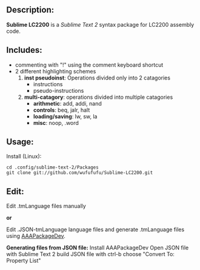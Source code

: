 ## Description:

**Sublime LC2200** is a *Sublime Text 2* syntax package for LC2200 assembly code.

## Includes:
- commenting with "!" using the comment keyboard shortcut
- 2 different highlighting schemes
	1. **inst pseudoinst**: Operations divided only into 2 catagories 
		- instructions
		- pseudo-instructions
	2. **multi-catagory**: operations divided into multiple catagories
		- **arithmetic**: add, addi, nand
		- **controls**: beq, jalr, halt
		- **loading/saving**: lw, sw, la
		- **misc**: noop, .word

## Usage:

Install (Linux):
  
    cd .config/sublime-text-2/Packages
    git clone git://github.com/wufufufu/Sublime-LC2200.git

## Edit:

Edit .tmLanguage files  manually

**or**

Edit .JSON-tmLanguage language files and generate .tmLanguage files using [AAAPackageDev](https://bitbucket.org/guillermooo/aaapackagedev).

**Generating files from JSON file:**
	Install AAAPackageDev
	Open JSON file with Sublime Text 2
	build JSON file with ctrl-b
	choose "Convert To: Property List"